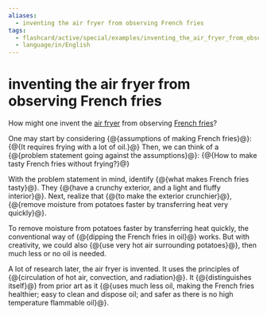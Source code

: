 ```yaml
---
aliases:
  - inventing the air fryer from observing French fries
tags:
  - flashcard/active/special/examples/inventing_the_air_fryer_from_observing_French_fries
  - language/in/English
---
```


# inventing the air fryer from observing French fries

How might one invent the [air fryer](../../general/air%20fryer.md) from observing [French fries](../../general/French%20fries.md)?

One may start by considering {@{assumptions of making French fries}@}: {@{It requires frying with a lot of oil.}@} Then, we can think of a {@{problem statement going against the assumptions}@}: {@{How to make tasty French fries without frying?}@} <!--SR:!2026-01-12,461,310!2026-08-23,647,330!2025-11-24,426,310!2024-12-14,172,310-->

With the problem statement in mind, identify {@{what makes French fries tasty}@}. They {@{have a crunchy exterior, and a light and fluffy interior}@}. Next, realize that {@{to make the exterior crunchier}@}, {@{remove moisture from potatoes faster by transferring heat very quickly}@}. <!--SR:!2025-11-17,424,310!2025-08-21,344,290!2026-01-12,466,310!2025-08-27,362,310-->

To remove moisture from potatoes faster by transferring heat quickly, the conventional way of {@{dipping the French fries in oil}@} works. But with creativity, we could also {@{use very hot air surrounding potatoes}@}, then much less or no oil is needed. <!--SR:!2025-10-12,398,310!2026-03-28,526,310-->

A lot of research later, the air fryer is invented. It uses the principles of {@{circulation of hot air, convection, and radiation}@}. It {@{distinguishes itself}@} from prior art as it {@{uses much less oil, making the French fries healthier; easy to clean and dispose oil; and safer as there is no high temperature flammable oil}@}. <!--SR:!2025-11-04,383,270!2026-04-05,533,310!2025-03-22,207,270-->
